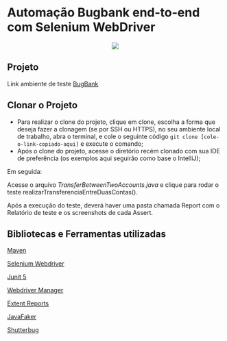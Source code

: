 # Automação Bugbank end-to-end com Selenium WebDriver

<p align="center"> <img src="https://bugbank.netlify.app/_ipx/w_640,q_75/%2F_next%2Fstatic%2Fmedia%2Fbugbank.ede6fc83.png?url=%2F_next%2Fstatic%2Fmedia%2Fbugbank.ede6fc83.png&w=640&q=75"> </p>


## Projeto 


Link ambiente de teste [BugBank](https://bugbank.netlify.app/)

## Clonar o Projeto
- Para realizar o clone do projeto, clique em clone, escolha a forma que deseja fazer a clonagem (se por SSH ou HTTPS),
  no seu ambiente local de trabalho, abra o terminal, e cole o seguinte código `git clone [cole-o-link-copiado-aqui]` e execute o comando;
- Após o clone do projeto, acesse o diretório recém clonado com sua IDE de preferência (os exemplos aqui seguirão como base o IntelliJ);

Em seguida:

Acesse o arquivo *TransferBetweenTwoAccounts.java* e clique para rodar o teste realizarTransferenciaEntreDuasContas().

Após a execução do teste, deverá haver uma pasta chamada Report com o Relatório de teste e os screenshots de cada Assert.  


## Bibliotecas e Ferramentas utilizadas

[Maven](https://maven.apache.org/guides/index.html)

[Selenium Webdriver](https://www.selenium.dev/documentation/webdriver/)

[Junit 5](https://junit.org/junit5/docs/current/user-guide/)

[Webdriver Manager](https://github.com/bonigarcia/webdrivermanager)

[Extent Reports](https://www.extentreports.com/)

[JavaFaker](https://javadoc.io/doc/com.github.javafaker/javafaker/latest/com/github/javafaker/Faker.html)

[Shutterbug](https://github.com/assertthat/selenium-shutterbug)

